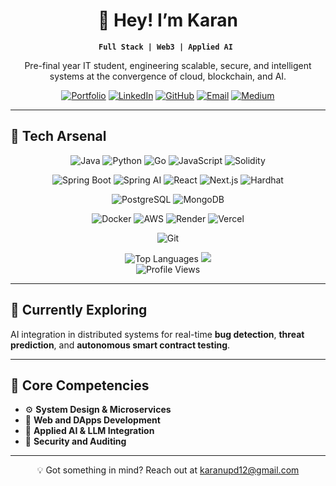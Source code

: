 <div align="center">

# 👋 Hey! I’m Karan  
**`Full Stack | Web3 | Applied AI `**

Pre-final year IT student, engineering scalable, secure, and intelligent systems at the convergence of cloud, blockchain, and AI.

[![Portfolio](https://img.shields.io/badge/Portfolio-000000?style=for-the-badge&logo=vercel&logoColor=white)](https://karanupd12.vercel.app/)
[![LinkedIn](https://img.shields.io/badge/LinkedIn-0A66C2?style=for-the-badge&logo=linkedin&logoColor=white)](https://linkedin.com/in/karanupd12)
[![GitHub](https://img.shields.io/badge/GitHub-181717?style=for-the-badge&logo=github&logoColor=white)](https://github.com/karanupd12)
[![Email](https://img.shields.io/badge/Email-EA4335?style=for-the-badge&logo=gmail&logoColor=white)](mailto:karanupd12@gmail.com)
[![Medium](https://img.shields.io/badge/Medium-12100E?style=for-the-badge&logo=medium&logoColor=white)](https://medium.com/@karanupd12)

</div>

---

## 🚀 Tech Arsenal

<div align="center">

![Java](https://img.shields.io/badge/Java-ED8B00?style=for-the-badge&logo=openjdk&logoColor=white)
![Python](https://img.shields.io/badge/Python-3776AB?style=for-the-badge&logo=python&logoColor=white)
![Go](https://img.shields.io/badge/Go-00ADD8?style=for-the-badge&logo=go&logoColor=white)
![JavaScript](https://img.shields.io/badge/JavaScript-F7DF1E?style=for-the-badge&logo=javascript&logoColor=black)
![Solidity](https://img.shields.io/badge/Solidity-363636?style=for-the-badge&logo=solidity&logoColor=white)

![Spring Boot](https://img.shields.io/badge/Spring_Boot-6DB33F?style=for-the-badge&logo=spring-boot&logoColor=white)
![Spring AI](https://img.shields.io/badge/Spring_AI-6DB33F?style=for-the-badge&logo=spring&logoColor=white)
![React](https://img.shields.io/badge/React-20232A?style=for-the-badge&logo=react&logoColor=61DAFB)
![Next.js](https://img.shields.io/badge/Next.js-000000?style=for-the-badge&logo=nextdotjs&logoColor=white)
![Hardhat](https://img.shields.io/badge/Hardhat-FFF100?style=for-the-badge&logo=ethereum&logoColor=black)

![PostgreSQL](https://img.shields.io/badge/PostgreSQL-316192?style=for-the-badge&logo=postgresql&logoColor=white)
![MongoDB](https://img.shields.io/badge/MongoDB-4EA94B?style=for-the-badge&logo=mongodb&logoColor=white)

![Docker](https://img.shields.io/badge/Docker-2496ED?style=for-the-badge&logo=docker&logoColor=white)
![AWS](https://img.shields.io/badge/AWS-232F3E?style=for-the-badge&logo=amazon-aws&logoColor=white)
![Render](https://img.shields.io/badge/Render-46E3B7?style=for-the-badge&logo=render&logoColor=black)
![Vercel](https://img.shields.io/badge/Vercel-000000?style=for-the-badge&logo=vercel&logoColor=white)

![Git](https://img.shields.io/badge/Git-F05032?style=for-the-badge&logo=git&logoColor=white)

<div align="center">

![Top Languages](https://github-readme-stats.vercel.app/api/top-langs/?username=karanupd12&layout=compact&theme=tokyonight&hide_border=true&card_width=400)  <img src="https://media4.giphy.com/media/v1.Y2lkPTc5MGI3NjExdGN6YnZhZDVhNHpxMzV0dWhoa3R3Mmpodzh0YnVjNHFmZmtodnJjciZlcD12MV9pbnRlcm5hbF9naWZfYnlfaWQmY3Q9Zw/IpKxfPy33hMRy/giphy.gif" /> <br/>
![Profile Views](https://komarev.com/ghpvc/?username=karanupd12&color=blueviolet&style=for-the-badge)

</div>
</div>

---

## 🔭 Currently Exploring  
AI integration in distributed systems for real-time **bug detection**, **threat prediction**, and **autonomous smart contract testing**.

---

## 🎯 Core Competencies  
- ⚙️ **System Design & Microservices**  
- 🔐 **Web and DApps Development**  
- 🧠 **Applied AI & LLM Integration**  
- 🔗 **Security and Auditing**

---

<div align="center">
  💡 Got something in mind? Reach out at <a href="mailto:karanupd12@gmail.com">karanupd12@gmail.com</a>
</div>



